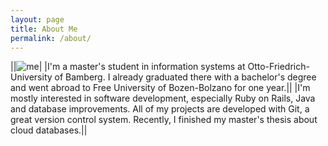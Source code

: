 ```yaml
---
layout: page
title: About Me
permalink: /about/
---
```


||![me](http://www.gravatar.com/avatar/140f700db0703975a38481d26b110e50.png?s=150)|
|I'm a master's student in information systems at Otto-Friedrich-University of Bamberg. I already graduated there with a bachelor's degree and went abroad to Free University of Bozen-Bolzano for one year.||
|I'm mostly interested in software development, especially Ruby on Rails, Java and database improvements. All of my projects are developed with Git, a great version control system. Recently, I finished my master's thesis about cloud databases.||
